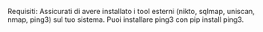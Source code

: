 Requisiti:
Assicurati di avere installato i tool esterni (nikto, sqlmap, uniscan, nmap, ping3) sul tuo sistema.
Puoi installare ping3 con pip install ping3.
